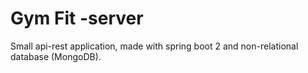 # Gym Fit -server

Small api-rest application, made with spring boot 2 and non-relational database (MongoDB).
